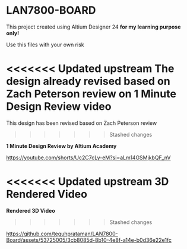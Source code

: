 # LAN7800-BOARD

This project created using Altium Designer 24 **for my learning purpose only!**

Use this files with your own risk

<<<<<<< Updated upstream
The design already revised based on Zach Peterson review on 1 Minute Design Review video
=======
This design has been revised based on Zach Peterson review
>>>>>>> Stashed changes

**1 Minute Design Review by Altium Academy**

https://youtube.com/shorts/Uc2C7cLy-eM?si=aLm14GSMjkbQF_nV

<<<<<<< Updated upstream
**3D Rendered Video**
=======
**Rendered 3D Video**
>>>>>>> Stashed changes

https://github.com/teguhprataman/LAN7800-Board/assets/53725005/3cb8085d-8b10-4e8f-a14e-b0d36e22e1fc



